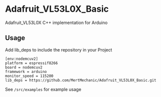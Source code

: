 # Adafruit_VL53L0X_Basic
 Adafruit_VL53L0X C++ implementation for Arduino


## Usage
Add lib_deps to include the repository in your Project

```platformio
[env:nodemcuv2]
platform = espressif8266
board = nodemcuv2
framework = arduino
monitor_speed = 115200
lib_deps = https://github.com/MertMechanic/Adafruit_VL53L0X_Basic.git
```

See ```/src/examples``` for example usage 